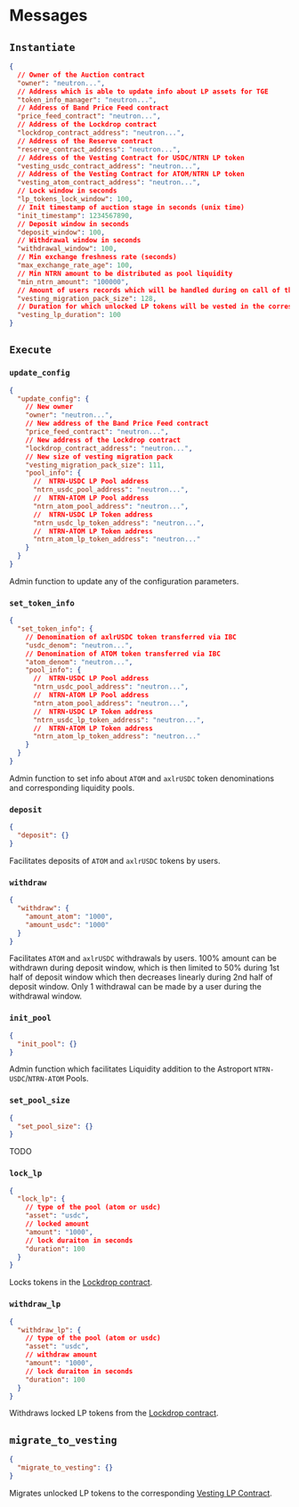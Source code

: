 # Messages

## `Instantiate`

```json
{
  // Owner of the Auction contract
  "owner": "neutron...",
  // Address which is able to update info about LP assets for TGE
  "token_info_manager": "neutron...",
  // Address of Band Price Feed contract
  "price_feed_contract": "neutron...",
  // Address of the Lockdrop contract
  "lockdrop_contract_address": "neutron...",
  // Address of the Reserve contract
  "reserve_contract_address": "neutron...",
  // Address of the Vesting Contract for USDC/NTRN LP token
  "vesting_usdc_contract_address": "neutron...",
  // Address of the Vesting Contract for ATOM/NTRN LP token
  "vesting_atom_contract_address": "neutron...",
  // Lock window in seconds
  "lp_tokens_lock_window": 100,
  // Init timestamp of auction stage in seconds (unix time)
  "init_timestamp": 1234567890,
  // Deposit window in seconds
  "deposit_window": 100,
  // Withdrawal window in seconds
  "withdrawal_window": 100,
  // Min exchange freshness rate (seconds)
  "max_exchange_rate_age": 100,
  // Min NTRN amount to be distributed as pool liquidity
  "min_ntrn_amount": "100000",
  // Amount of users records which will be handled during on call of the migrate_to_vesting handler
  "vesting_migration_pack_size": 128,
  // Duration for which unlocked LP tokens will be vested in the corresponging contracts
  "vesting_lp_duration": 100
}
```

## `Execute`

### `update_config`

```json
{
  "update_config": {
    // New owner
    "owner": "neutron...",
    // New address of the Band Price Feed contract
    "price_feed_contract": "neutron...",
    // New address of the Lockdrop contract
    "lockdrop_contract_address": "neutron...",
    // New size of vesting migration pack
    "vesting_migration_pack_size": 111,
    "pool_info": {
      //  NTRN-USDC LP Pool address
      "ntrn_usdc_pool_address": "neutron...",
      //  NTRN-ATOM LP Pool address
      "ntrn_atom_pool_address": "neutron...",
      //  NTRN-USDC LP Token address
      "ntrn_usdc_lp_token_address": "neutron...",
      //  NTRN-ATOM LP Token address
      "ntrn_atom_lp_token_address": "neutron..."
    }
  }
}
```

Admin function to update any of the configuration parameters.

### `set_token_info`

```json
{
  "set_token_info": {
    // Denomination of axlrUSDC token transferred via IBC
    "usdc_denom": "neutron...",
    // Denomination of ATOM token transferred via IBC
    "atom_denom": "neutron...",
    "pool_info": {
      //  NTRN-USDC LP Pool address
      "ntrn_usdc_pool_address": "neutron...",
      //  NTRN-ATOM LP Pool address
      "ntrn_atom_pool_address": "neutron...",
      //  NTRN-USDC LP Token address
      "ntrn_usdc_lp_token_address": "neutron...",
      //  NTRN-ATOM LP Token address
      "ntrn_atom_lp_token_address": "neutron..."
    }
  }
}
```

Admin function to set info about `ATOM` and `axlrUSDC` token denominations and corresponding liquidity pools.

### `deposit`

```json
{
  "deposit": {}
}
```

Facilitates deposits of `ATOM` and `axlrUSDC` tokens by users.

### `withdraw`

```json
{
  "withdraw": {
    "amount_atom": "1000",
    "amount_usdc": "1000"
  }
}
```

Facilitates `ATOM` and `axlrUSDC` withdrawals by users. 100% amount can be withdrawn during deposit window, which is then limited to 50% during 1st half of deposit window which then decreases linearly during 2nd half of deposit window. Only 1 withdrawal can be made by a user during the withdrawal window.

### `init_pool`

```json
{
  "init_pool": {}
}
```

Admin function which facilitates Liquidity addition to the Astroport `NTRN-USDC`/`NTRN-ATOM` Pools.

### `set_pool_size`

```json
{
  "set_pool_size": {}
}
```

TODO

### `lock_lp`

```json
{
  "lock_lp": {
    // type of the pool (atom or usdc)
    "asset": "usdc",
    // locked amount
    "amount": "1000",
    // lock duraiton in seconds
    "duration": 100
  }
}
```

Locks tokens in the [Lockdrop contract](/neutron/token-generation-event/lockdrop/overview).

### `withdraw_lp`

```json
{
  "withdraw_lp": {
    // type of the pool (atom or usdc)
    "asset": "usdc",
    // withdraw amount
    "amount": "1000",
    // lock duraiton in seconds
    "duration": 100
  }
}
```

Withdraws locked LP tokens from the [Lockdrop contract](/neutron/token-generation-event/lockdrop/overview).

## `migrate_to_vesting`

```json
{
  "migrate_to_vesting": {}
}
```

Migrates unlocked LP tokens to the corresponding [Vesting LP Contract](/neutron/token-generation-event/vesting-lp/overview).